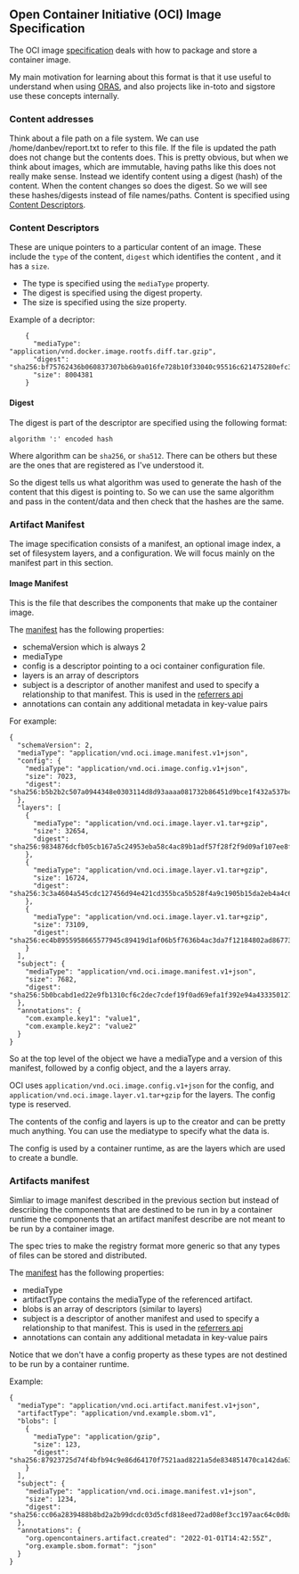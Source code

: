 ## Open Container Initiative (OCI) Image Specification
The OCI image [specification] deals with how to package and store a container
image. 

My main motivation for learning about this format is that it use useful to
understand when using [ORAS](./oras.md), and also projects like in-toto and
sigstore use these concepts internally.

### Content addresses
Think about a file path on a file system. We can use /home/danbev/report.txt
to refer to this file. If the file is updated the path does not change but the
contents does. This is pretty obvious, but when we think about images, which are
immutable, having paths like this does not really make sense. Instead we
identify content using a digest (hash) of the content. When the content changes
so does the digest. So we will see these hashes/digests instead of file
names/paths. Content is specified using
[Content Descriptors](#content-descriptors).

### Content Descriptors
These are unique pointers to a particular content of an image.
These include the `type` of the content, `digest` which identifies the content
, and it has a `size`.

* The type is specified using the `mediaType` property.
* The digest is specified using the digest property.
* The size is specified using the size property.

Example of a decriptor:
```
    {
      "mediaType": "application/vnd.docker.image.rootfs.diff.tar.gzip",
      "digest": "sha256:bf75762436b060837307bb6b9a016fe728b10f33040c95516c621475280efc32",
      "size": 8004381
    }
```

#### Digest
The digest is part of the descriptor are specified using the following format:
```
algorithm ':' encoded hash
```
Where algorithm can be `sha256`, or `sha512`. There can be others but these are
the ones that are registered as I've understood it.

So the digest tells us what algorithm was used to generate the hash of the
content that this digest is pointing to. So we can use the same algorithm and
pass in the content/data and then check that the hashes are the same.


### Artifact Manifest
The image specification consists of a manifest, an optional image index, a set
of filesystem layers, and a configuration. We will focus mainly on the
manifest part in this section.

#### Image Manifest
This is the file that describes the components that make up the container
image.

The [manifest](https://github.com/opencontainers/image-spec/blob/main/manifest.md)
has the following properties:
* schemaVersion which is always 2
* mediaType
* config is a descriptor pointing to a oci container configuration file.
* layers is an array of descriptors
* subject is a descriptor of another manifest and used to specify a relationship
to that manifest. This is used in the [referrers api](https://github.com/opencontainers/distribution-spec/blob/main/spec.md#listing-referrers)
* annotations can contain any additional metadata in key-value pairs

For example:
```console
{
  "schemaVersion": 2,
  "mediaType": "application/vnd.oci.image.manifest.v1+json",
  "config": {
    "mediaType": "application/vnd.oci.image.config.v1+json",
    "size": 7023,
    "digest": "sha256:b5b2b2c507a0944348e0303114d8d93aaaa081732b86451d9bce1f432a537bc7"
  },
  "layers": [
    {
      "mediaType": "application/vnd.oci.image.layer.v1.tar+gzip",
      "size": 32654,
      "digest": "sha256:9834876dcfb05cb167a5c24953eba58c4ac89b1adf57f28f2f9d09af107ee8f0"
    },
    {
      "mediaType": "application/vnd.oci.image.layer.v1.tar+gzip",
      "size": 16724,
      "digest": "sha256:3c3a4604a545cdc127456d94e421cd355bca5b528f4a9c1905b15da2eb4a4c6b"
    },
    {
      "mediaType": "application/vnd.oci.image.layer.v1.tar+gzip",
      "size": 73109,
      "digest": "sha256:ec4b8955958665577945c89419d1af06b5f7636b4ac3da7f12184802ad867736"
    }
  ],
  "subject": {
    "mediaType": "application/vnd.oci.image.manifest.v1+json",
    "size": 7682,
    "digest": "sha256:5b0bcabd1ed22e9fb1310cf6c2dec7cdef19f0ad69efa1f392e94a4333501270"
  },
  "annotations": {
    "com.example.key1": "value1",
    "com.example.key2": "value2"
  }
}
```

So at the top level of the object we have a mediaType and a version of this
manifest, followed by a config object, and the a layers array.

OCI uses `application/vnd.oci.image.config.v1+json` for the config, and
`application/vnd.oci.image.layer.v1.tar+gzip` for the layers.
The config type is reserved.

The contents of the config and layers is up to the creator and can be pretty
much anything. You can use the mediatype to specify what the data is.

The config is used by a container runtime, as are the layers which are used to
create a bundle.

### Artifacts manifest
Simliar to image manifest described in the previous section but instead of
describing the components that are destined to be run in by a container runtime
the components that an artifact manifest describe are not meant to be run by
a container image.

The spec tries to make the registry format more generic so that any types of
files can be stored and distributed.

The [manifest](https://github.com/opencontainers/image-spec/blob/main/artifact.md)
has the following properties:
* mediaType
* artifactType contains the mediaType of the referenced artifact.
* blobs is an array of descriptors (similar to layers)
* subject is a descriptor of another manifest and used to specify a relationship
to that manifest. This is used in the [referrers api](https://github.com/opencontainers/distribution-spec/blob/main/spec.md#listing-referrers)
* annotations can contain any additional metadata in key-value pairs

Notice that we don't have a config property as these types are not destined to
be run by a container runtime.

Example:
```
{
  "mediaType": "application/vnd.oci.artifact.manifest.v1+json",
  "artifactType": "application/vnd.example.sbom.v1",
  "blobs": [
    {
      "mediaType": "application/gzip",
      "size": 123,
      "digest": "sha256:87923725d74f4bfb94c9e86d64170f7521aad8221a5de834851470ca142da630"
    }
  ],
  "subject": {
    "mediaType": "application/vnd.oci.image.manifest.v1+json",
    "size": 1234,
    "digest": "sha256:cc06a2839488b8bd2a2b99dcdc03d5cfd818eed72ad08ef3cc197aac64c0d0a0"
  },
  "annotations": {
    "org.opencontainers.artifact.created": "2022-01-01T14:42:55Z",
    "org.example.sbom.format": "json"
  }
}
```

[specification]: https://github.com/opencontainers/image-spec/blob/main/spec.md
